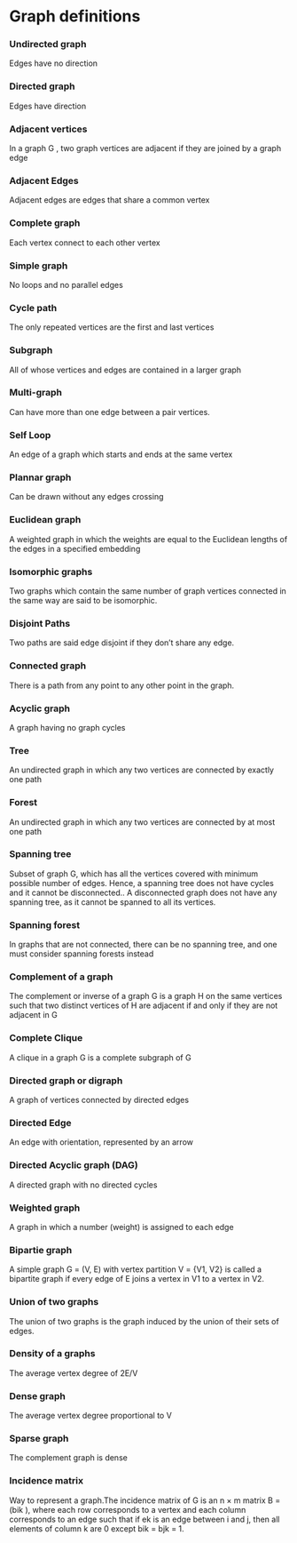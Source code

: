 # Graph definitions

### Undirected graph
Edges have no direction
### Directed graph
Edges have direction
### Adjacent vertices
In a graph G , two graph vertices are adjacent if they are joined by a graph edge
### Adjacent Edges
Adjacent edges are edges that share a common vertex
### Complete graph
Each vertex connect to each other vertex
### Simple graph
No loops and no parallel edges
### Cycle path
The only repeated vertices are the first and last vertices
### Subgraph
All of whose vertices and edges are contained in a larger graph
### Multi-graph
Can have more than one edge between a pair vertices.
### Self Loop
An edge of a graph which starts and ends at the same vertex
### Plannar graph
Can be drawn without any edges crossing
### Euclidean graph
A weighted graph in which the weights are equal to the Euclidean lengths of the edges in a specified embedding
### Isomorphic graphs
Two graphs which contain the same number of graph vertices connected in the same way are said to be isomorphic.
### Disjoint Paths
Two paths are said edge disjoint if they don’t share any edge.
### Connected graph
There is a path from any point to any other point in the graph.
### Acyclic graph
A graph having no graph cycles
### Tree
An undirected graph in which any two vertices are connected by exactly one path
### Forest
An undirected graph in which any two vertices are connected by at most one path
### Spanning tree
Subset of graph G, which has all the vertices covered with minimum possible number of edges. Hence, a spanning tree does not have cycles and it cannot be disconnected.. A disconnected graph does not have any spanning tree, as it cannot be spanned to all its vertices.
### Spanning forest
In graphs that are not connected, there can be no spanning tree, and one must consider spanning forests instead
### Complement of a graph
The complement or inverse of a graph G is a graph H on the same vertices such that two distinct vertices of H are adjacent if and only if they are not adjacent in G
### Complete Clique
A clique in a graph G is a complete subgraph of G
### Directed graph or digraph
A graph of vertices connected by directed edges
### Directed Edge
An  edge with orientation, represented by an arrow
### Directed Acyclic graph (DAG)
A directed graph with no directed cycles
### Weighted graph
A graph in which a number (weight) is assigned to each edge
### Bipartie graph
A simple graph G = (V, E) with vertex partition V = {V1, V2} is called a bipartite graph if every edge of E joins a vertex in V1 to a vertex in V2.
### Union of two graphs
The union of two graphs is the graph induced by the union of their sets of edges.
### Density of a graphs
The average vertex degree of 2E/V
### Dense graph
The average vertex degree proportional to V
### Sparse graph
The complement graph is dense
### Incidence matrix
Way to represent a graph.The incidence matrix of G is an n × m matrix B = (bik ), where each row corresponds to a vertex and each column corresponds to an edge such that if ek is an edge between i and j, then all elements of column k are 0 except bik = bjk = 1.

